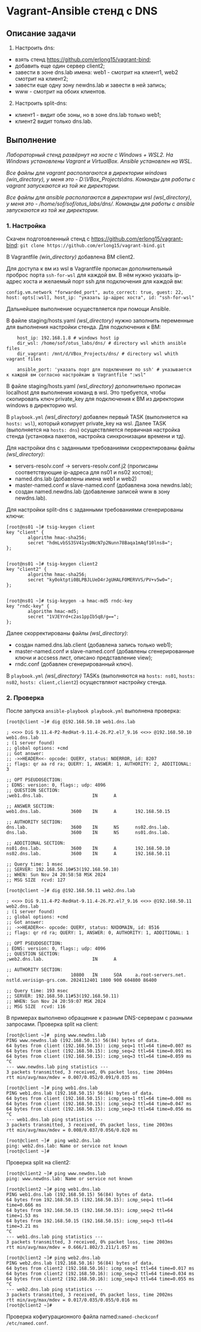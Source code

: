 # Vagrant-Ansible стeнд c DNS

## Описание задачи

1. Настроить dns:
- взять стенд https://github.com/erlong15/vagrant-bind;
- добавить еще один сервер client2;
- завести в зоне dns.lab имена: web1 - смотрит на клиент1, web2  смотрит на клиент2;
- завести еще одну зону newdns.lab и завести в ней запись;
- www - смотрит на обоих клиентов.

2. Настроить split-dns:
- клиент1 - видит обе зоны, но в зоне dns.lab только web1;
- клиент2 видит только dns.lab.


## Выполнение

*Лабораторный стенд развёрнут на хосте с Windows + WSL2. На Windows установлены Vagrant и VirtualBox. Ansible установлен на WSL.*

*Все файлы для vagrant располагаются в директории windows (win_directory), у меня это - D:\VBox_Projects\dns\. Команды для работы с vagrant запускаются из той же директории.*

*Все файлы для ansible располагаются в директории wsl (wsl_directory), у меня это - /home/sof/sof/otus_labs/dns/. Команды для работы с ansible звпускаются из той же директории.*

### 1. Настройка

Скачен подготовленный стенд с https://github.com/erlong15/vagrant-bind:
`git clone https://github.com/erlong15/vagrant-bind.git`

В Vagrantfile *(win_directory)* добавлена ВМ client2.

Для доступа к вм из wsl в Vagrantfile прописан дополнительный проброс порта `ssh-for-wsl` для каждой вм.
В нём нужно указать ip-адрес хоста и желаемый порт ssh для подключения для каждой вм:

```
config.vm.network "forwarded_port", auto_correct: true, guest: 22, host: opts[:wsl], host_ip: "указать ip-адрес хоста", id: "ssh-for-wsl"
```

Дальнейшее выполнение осуществляется при помощи Ansible.

В файле staging/hosts.yaml *(wsl_directory)* нужно заполнить переменные для выполнения настройки стенда.
Для подключения к ВМ:
```
    host_ip: 192.168.1.8 # windows host ip
    dir_wsl: /home/sof/otus_labs/dns/ # directory wsl whith ansible files
    dir_vagrant: /mnt/d/VBox_Projects/dns/ # directory wsl whith vagrant files
	
	ansible_port: 'указать порт для подключения по ssh' # указывается к каждой вм согласно настройкам в Vagrantfile ":wsl"
```
В файле staging/hosts.yaml *(wsl_directory)* дополнительно прописан localhost для выполнения команд в wsl.
Это требуется, чтобы скопировать ключ private_key для подключения к ВМ из директории windows в директорию wsl.

В `playbook.yml` *(wsl_directory)* добавлен первый TASK (выполняется на `hosts: wsl`), который копирует private_key на wsl.
Далее TASK (выполняется на `hosts: dns`) осуществляется первичная настройка стенда (установка пакетов, настройка синхронизации времени и тд).

Для настройки dns с заданными требованиями скорректированы файлы *(wsl_directory)*:
- servers-resolv.conf -> servers-resolv.conf.j2 (прописаны соответствующие ip-адреса для ns01 и ns02 хостов);
- named.dns.lab (добавлены имена web1 и web2)
- master-named.conf и slave-named.conf (добавлена зона newdns.lab);
- создан named.newdns.lab (добавление записей www в зону newdns.lab).

Для настройки split-dns с заданными требованиями сгенерированы ключи:

```
[root@ns01 ~]# tsig-keygen client
key "client" {
        algorithm hmac-sha256;
        secret "hdmLvbSS3SV41ysDNcN7p2Nunn78Baqa1mAqf10lns8=";
};


[root@ns01 ~]# tsig-keygen client2
key "client2" {
        algorithm hmac-sha256;
        secret "ky0oktpti0BLPBJLUeD4rJgUHALFOMERVVS/PV+v5w0=";
};


[root@ns01 ~]# tsig-keygen -a hmac-md5 rndc-key
key "rndc-key" {
        algorithm hmac-md5;
        secret "1VJEYrd+c2as1ppIb5q8/g==";
};
```

Далее скорректированы файлы *(wsl_directory)*:
- создан named.dns.lab.client (добавлена запись только web1);
- master-named.conf и slave-named.conf (добавлены сгенерированные ключи и accsess лист, описано представление view);
- rndc.conf (добавлен сгенерированный ключ).

В `playbook.yml` *(wsl_directory)* TASKs (выполняются на `hosts: ns01`, `hosts: ns02`, `hosts: client,client2`) осуществляют настройку стенда.

### 2. Проверка

После запуска `ansible-playbook playbook.yml` выполнена проверка:
```
[root@client ~]# dig @192.168.50.10 web1.dns.lab

; <<>> DiG 9.11.4-P2-RedHat-9.11.4-26.P2.el7_9.16 <<>> @192.168.50.10 web1.dns.lab
; (1 server found)
;; global options: +cmd
;; Got answer:
;; ->>HEADER<<- opcode: QUERY, status: NOERROR, id: 8207
;; flags: qr aa rd ra; QUERY: 1, ANSWER: 1, AUTHORITY: 2, ADDITIONAL: 3

;; OPT PSEUDOSECTION:
; EDNS: version: 0, flags:; udp: 4096
;; QUESTION SECTION:
;web1.dns.lab.                  IN      A

;; ANSWER SECTION:
web1.dns.lab.           3600    IN      A       192.168.50.15

;; AUTHORITY SECTION:
dns.lab.                3600    IN      NS      ns02.dns.lab.
dns.lab.                3600    IN      NS      ns01.dns.lab.

;; ADDITIONAL SECTION:
ns01.dns.lab.           3600    IN      A       192.168.50.10
ns02.dns.lab.           3600    IN      A       192.168.50.11

;; Query time: 1 msec
;; SERVER: 192.168.50.10#53(192.168.50.10)
;; WHEN: Sun Nov 24 20:58:58 MSK 2024
;; MSG SIZE  rcvd: 127
```
```
[root@client ~]# dig @192.168.50.11 web2.dns.lab

; <<>> DiG 9.11.4-P2-RedHat-9.11.4-26.P2.el7_9.16 <<>> @192.168.50.11 web2.dns.lab
; (1 server found)
;; global options: +cmd
;; Got answer:
;; ->>HEADER<<- opcode: QUERY, status: NXDOMAIN, id: 8516
;; flags: qr rd ra; QUERY: 1, ANSWER: 0, AUTHORITY: 1, ADDITIONAL: 1

;; OPT PSEUDOSECTION:
; EDNS: version: 0, flags:; udp: 4096
;; QUESTION SECTION:
;web2.dns.lab.                  IN      A

;; AUTHORITY SECTION:
.                       10800   IN      SOA     a.root-servers.net. nstld.verisign-grs.com. 2024112401 1800 900 604800 86400

;; Query time: 193 msec
;; SERVER: 192.168.50.11#53(192.168.50.11)
;; WHEN: Sun Nov 24 20:59:07 MSK 2024
;; MSG SIZE  rcvd: 116
```
В примерах выполнено обращение к разным DNS-серверам с разными запросами.
Проверка split на client:
```
[root@client ~]#  ping www.newdns.lab
PING www.newdns.lab (192.168.50.15) 56(84) bytes of data.
64 bytes from client (192.168.50.15): icmp_seq=1 ttl=64 time=0.007 ms
64 bytes from client (192.168.50.15): icmp_seq=2 ttl=64 time=0.091 ms
64 bytes from client (192.168.50.15): icmp_seq=3 ttl=64 time=0.059 ms
^C
--- www.newdns.lab ping statistics ---
3 packets transmitted, 3 received, 0% packet loss, time 2004ms
rtt min/avg/max/mdev = 0.007/0.052/0.091/0.035 ms
```
```
[root@client ~]# ping web1.dns.lab
PING web1.dns.lab (192.168.50.15) 56(84) bytes of data.
64 bytes from client (192.168.50.15): icmp_seq=1 ttl=64 time=0.008 ms
64 bytes from client (192.168.50.15): icmp_seq=2 ttl=64 time=0.047 ms
64 bytes from client (192.168.50.15): icmp_seq=3 ttl=64 time=0.056 ms
^C
--- web1.dns.lab ping statistics ---
3 packets transmitted, 3 received, 0% packet loss, time 2003ms
rtt min/avg/max/mdev = 0.008/0.037/0.056/0.020 ms
```
```
[root@client ~]#  ping web2.dns.lab
ping: web2.dns.lab: Name or service not known
[root@client ~]#
```
Проверка split на client2:
```
[root@client2 ~]# ping www.newdns.lab
ping: www.newdns.lab: Name or service not known
```
```
[root@client2 ~]# ping web1.dns.lab
PING web1.dns.lab (192.168.50.15) 56(84) bytes of data.
64 bytes from 192.168.50.15 (192.168.50.15): icmp_seq=1 ttl=64 time=0.666 ms
64 bytes from 192.168.50.15 (192.168.50.15): icmp_seq=2 ttl=64 time=1.53 ms
64 bytes from 192.168.50.15 (192.168.50.15): icmp_seq=3 ttl=64 time=3.21 ms
^C
--- web1.dns.lab ping statistics ---
3 packets transmitted, 3 received, 0% packet loss, time 2003ms
rtt min/avg/max/mdev = 0.666/1.802/3.211/1.057 ms
```
```
[root@client2 ~]# ping web2.dns.lab
PING web2.dns.lab (192.168.50.16) 56(84) bytes of data.
64 bytes from client2 (192.168.50.16): icmp_seq=1 ttl=64 time=0.017 ms
64 bytes from client2 (192.168.50.16): icmp_seq=2 ttl=64 time=0.034 ms
64 bytes from client2 (192.168.50.16): icmp_seq=3 ttl=64 time=0.055 ms
^C
--- web2.dns.lab ping statistics ---
3 packets transmitted, 3 received, 0% packet loss, time 2002ms
rtt min/avg/max/mdev = 0.017/0.035/0.055/0.016 ms
[root@client2 ~]#
```
Проверка кофигурационного файла named:`named-checkconf /etc/named.conf`.